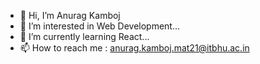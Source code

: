- 👋 Hi, I’m Anurag Kamboj
- 👀 I’m interested in Web Development...
- 🌱 I’m currently learning React...
- 📫 How to reach me : anurag.kamboj.mat21@itbhu.ac.in

<!---
anurag0006/anurag0006 is a ✨ special ✨ repository because its `README.md` (this file) appears on your GitHub profile.
You can click the Preview link to take a look at your changes.
--->
